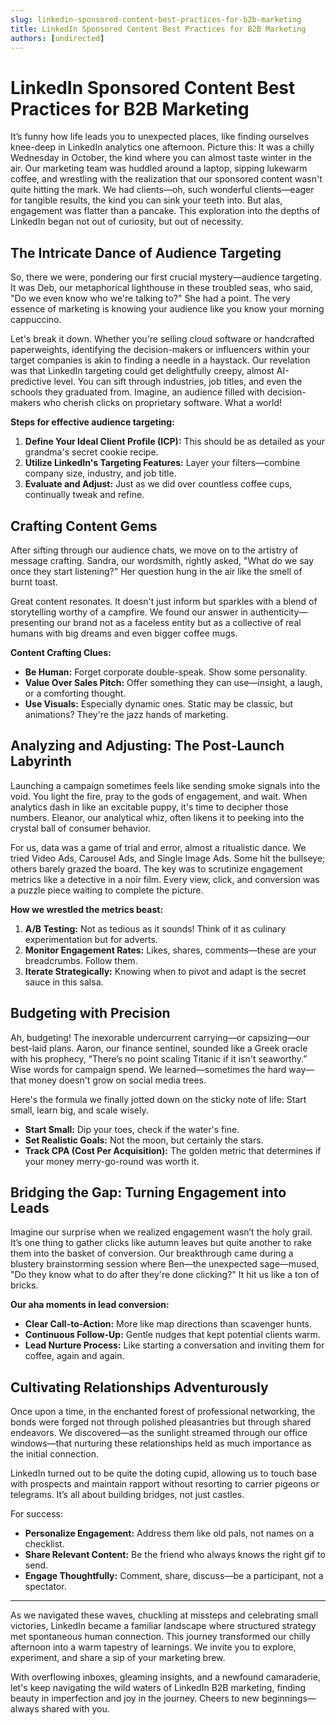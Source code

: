 ```yaml
---
slug: linkedin-sponsored-content-best-practices-for-b2b-marketing
title: LinkedIn Sponsored Content Best Practices for B2B Marketing
authors: [undirected]
---
```



# LinkedIn Sponsored Content Best Practices for B2B Marketing

It’s funny how life leads you to unexpected places, like finding ourselves knee-deep in LinkedIn analytics one afternoon. Picture this: It was a chilly Wednesday in October, the kind where you can almost taste winter in the air. Our marketing team was huddled around a laptop, sipping lukewarm coffee, and wrestling with the realization that our sponsored content wasn't quite hitting the mark. We had clients—oh, such wonderful clients—eager for tangible results, the kind you can sink your teeth into. But alas, engagement was flatter than a pancake. This exploration into the depths of LinkedIn began not out of curiosity, but out of necessity.

## The Intricate Dance of Audience Targeting

So, there we were, pondering our first crucial mystery—audience targeting. It was Deb, our metaphorical lighthouse in these troubled seas, who said, "Do we even know who we're talking to?" She had a point. The very essence of marketing is knowing your audience like you know your morning cappuccino. 

Let's break it down. Whether you're selling cloud software or handcrafted paperweights, identifying the decision-makers or influencers within your target companies is akin to finding a needle in a haystack. Our revelation was that LinkedIn targeting could get delightfully creepy, almost AI-predictive level. You can sift through industries, job titles, and even the schools they graduated from. Imagine, an audience filled with decision-makers who cherish clicks on proprietary software. What a world!

**Steps for effective audience targeting:**

1. **Define Your Ideal Client Profile (ICP):** This should be as detailed as your grandma's secret cookie recipe.
2. **Utilize LinkedIn's Targeting Features:** Layer your filters—combine company size, industry, and job title.
3. **Evaluate and Adjust:** Just as we did over countless coffee cups, continually tweak and refine. 

## Crafting Content Gems

After sifting through our audience chats, we move on to the artistry of message crafting. Sandra, our wordsmith, rightly asked, "What do we say once they start listening?" Her question hung in the air like the smell of burnt toast. 

Great content resonates. It doesn't just inform but sparkles with a blend of storytelling worthy of a campfire. We found our answer in authenticity—presenting our brand not as a faceless entity but as a collective of real humans with big dreams and even bigger coffee mugs.

**Content Crafting Clues:**

- **Be Human:** Forget corporate double-speak. Show some personality.
- **Value Over Sales Pitch:** Offer something they can use—insight, a laugh, or a comforting thought.
- **Use Visuals:** Especially dynamic ones. Static may be classic, but animations? They're the jazz hands of marketing. 

## Analyzing and Adjusting: The Post-Launch Labyrinth

Launching a campaign sometimes feels like sending smoke signals into the void. You light the fire, pray to the gods of engagement, and wait. When analytics dash in like an excitable puppy, it's time to decipher those numbers. Eleanor, our analytical whiz, often likens it to peeking into the crystal ball of consumer behavior. 

For us, data was a game of trial and error, almost a ritualistic dance. We tried Video Ads, Carousel Ads, and Single Image Ads. Some hit the bullseye; others barely grazed the board. The key was to scrutinize engagement metrics like a detective in a noir film. Every view, click, and conversion was a puzzle piece waiting to complete the picture.

**How we wrestled the metrics beast:**

1. **A/B Testing:** Not as tedious as it sounds! Think of it as culinary experimentation but for adverts.
2. **Monitor Engagement Rates:** Likes, shares, comments—these are your breadcrumbs. Follow them.
3. **Iterate Strategically:** Knowing when to pivot and adapt is the secret sauce in this salsa.

## Budgeting with Precision

Ah, budgeting! The inexorable undercurrent carrying—or capsizing—our best-laid plans. Aaron, our finance sentinel, sounded like a Greek oracle with his prophecy, “There’s no point scaling Titanic if it isn't seaworthy.” Wise words for campaign spend. We learned—sometimes the hard way—that money doesn't grow on social media trees.

Here's the formula we finally jotted down on the sticky note of life: Start small, learn big, and scale wisely.

- **Start Small:** Dip your toes, check if the water's fine.
- **Set Realistic Goals:** Not the moon, but certainly the stars.
- **Track CPA (Cost Per Acquisition):** The golden metric that determines if your money merry-go-round was worth it.

## Bridging the Gap: Turning Engagement into Leads

Imagine our surprise when we realized engagement wasn’t the holy grail. It’s one thing to gather clicks like autumn leaves but quite another to rake them into the basket of conversion. Our breakthrough came during a blustery brainstorming session where Ben—the unexpected sage—mused, "Do they know what to do after they're done clicking?" It hit us like a ton of bricks.

**Our aha moments in lead conversion:**

- **Clear Call-to-Action:** More like map directions than scavenger hunts.
- **Continuous Follow-Up:** Gentle nudges that kept potential clients warm.
- **Lead Nurture Process:** Like starting a conversation and inviting them for coffee, again and again.

## Cultivating Relationships Adventurously

Once upon a time, in the enchanted forest of professional networking, the bonds were forged not through polished pleasantries but through shared endeavors. We discovered—as the sunlight streamed through our office windows—that nurturing these relationships held as much importance as the initial connection. 

LinkedIn turned out to be quite the doting cupid, allowing us to touch base with prospects and maintain rapport without resorting to carrier pigeons or telegrams. It’s all about building bridges, not just castles.

For success: 
- **Personalize Engagement:** Address them like old pals, not names on a checklist.
- **Share Relevant Content:** Be the friend who always knows the right gif to send.
- **Engage Thoughtfully:** Comment, share, discuss—be a participant, not a spectator.

---

As we navigated these waves, chuckling at missteps and celebrating small victories, LinkedIn became a familiar landscape where structured strategy met spontaneous human connection. This journey transformed our chilly afternoon into a warm tapestry of learnings. We invite you to explore, experiment, and share a sip of your marketing brew.

With overflowing inboxes, gleaming insights, and a newfound camaraderie, let's keep navigating the wild waters of LinkedIn B2B marketing, finding beauty in imperfection and joy in the journey. Cheers to new beginnings—always shared with you.